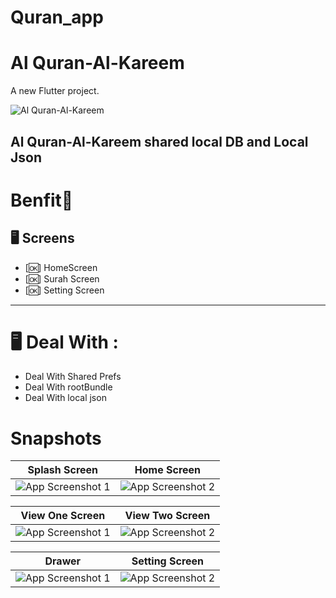 # Quran_app

#  Al Quran-Al-Kareem
A new Flutter project.

![Al Quran-Al-Kareem](https://github.com/AhmedBelal31/Quran-App/assets/131663660/0b012cf9-2cb9-42d1-84fd-d69e4f2f3d28)

## Al Quran-Al-Kareem shared local DB and Local Json

# Benfit👻
## 🖥  Screens 
* [🆗] HomeScreen
* [🆗] Surah Screen
* [🆗] Setting Screen
<hr>

# 🖥 Deal With :
* Deal With Shared Prefs
*  Deal With rootBundle
*  Deal With local json

# Snapshots

| Splash Screen	 | Home Screen |
|---------|---------|
| ![App Screenshot 1](https://github.com/AhmedBelal31/Quran-App/assets/131663660/474b092f-29b9-43ba-a2cd-9b1e18461f7d) | ![App Screenshot 2](https://github.com/AhmedBelal31/Quran-App/assets/131663660/ed0c4abb-e972-407c-8a9f-7d23c46b15d3) |


| View One Screen | View Two Screen |
|---------|---------|
| ![App Screenshot 1](https://github.com/AhmedBelal31/Quran-App/assets/131663660/6700aff0-0af7-419d-8bac-a58d73fbd6bc) | ![App Screenshot 2](https://github.com/AhmedBelal31/Quran-App/assets/131663660/4e66eebd-e3cc-4f7b-837c-af8f0918536e) |


| Drawer | Setting  Screen |
|---------|---------|
| ![App Screenshot 1](https://github.com/AhmedBelal31/Quran-App/assets/131663660/bc8d6ef2-43de-41d8-a455-bc7d85896df8) | ![App Screenshot 2](https://github.com/AhmedBelal31/Quran-App/assets/131663660/4e70f22c-47a7-456d-94fa-bb258489d900) |



